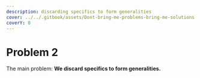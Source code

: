 ```yaml
---
description: discarding specifics to form generalities
cover: ../../.gitbook/assets/Dont-bring-me-problems-bring-me-solutions.jpeg
coverY: 0
---
```


# Problem 2

The main problem: **We discard specifics to form generalities.**
